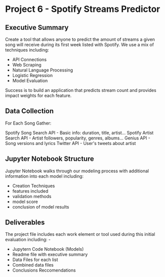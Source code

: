 # Project 6 - Spotify Streams Predictor


## Executive Summary

Create a tool that allows anyone to predict the amount of streams a given song will receive during its first week listed with Spotify. We use a mix of techniques including:

 - API Connections
 - Web Scraping
 - Natural Language Processing
 - Logistic Regression
 - Model Evaluation

Success is to build an application that predicts stream count and provides impact weights for each feature.


## Data Collection 

For Each Song Gather:

Spotify Song Search API - Basic info: duration, title, artist...
Spotify Artist Search API - Artist followers, popularity, genres, albums...
Genius API - Song versions and lyrics
Twitter API - User's tweets about artist


## Jupyter Notebook Structure

Jupyter Notebook walks through our modeling process with additional information into each model including:

- Creation Techniques
- features included
- validation methods
- model score
- conclusion of model results

## Deliverables

The project file includes each work element or tool used during this initial evaluation including: -  
- Jupytern Code Notebook (Models)
- Readme file with executive summary
- Data Files for each list
- Combined data files
- Conclusions Reccomendations


